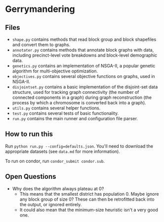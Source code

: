 # Gerrymandering

## Files

* `shape.py` contains methods that read block group and block shapefiles and convert them to 
graphs.
* `annotater.py` contains methods that annotate block graphs with data, including precinct-level vote breakdowns and block-level demographic data.
* `genetics.py` contains an implementation of NSGA-II, a popular genetic algorithm for multi-objective optimization.
* `objectives.py` contains several objective functions on graphs, used in NSGA-II.
* `disjointset.py` contains a basic implementation of the disjoint-set data structure, used for tracking graph connectivity (the number of connected components in a graph) during graph reconstruction (the process by which a chromosome is converted back into a graph).
* `utils.py` contains several helper functions.
* `test.py` contains several tests of basic functionality.
* `run.py` contains the main runner and configuration file parser.

## How to run this

Run `python run.py --config=defaults.json`. You'll need to download the appropriate datasets (see `data.md` for more information).

To run on condor, run `condor_submit condor.sub`.

## Open Questions

* Why does the algorithm always plateau at 0?
  * This means that the smallest district has population 0. Maybe ignore any block group of size 0? These can then be retrofitted back into the output, or ignored entirely.
  * It could also mean that the minimum-size heuristic isn't a very good one.